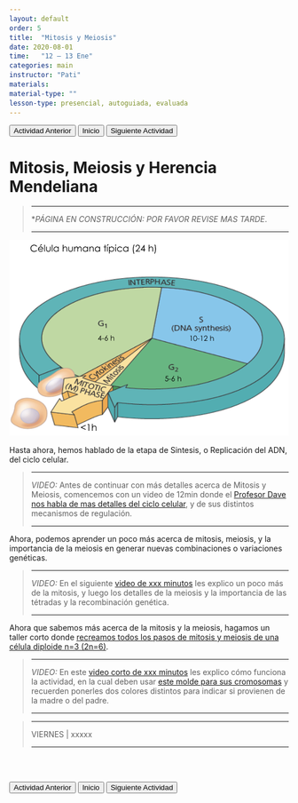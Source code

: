 ```yaml
---
layout: default
order: 5
title:  "Mitosis y Meiosis"
date: 2020-08-01
time:   "12 – 13 Ene"
categories: main
instructor: "Pati"
materials: 
material-type: ""
lesson-type: presencial, autoguiada, evaluada
---
```


<a href="https://pesalerno.github.io/genetica2021/main/2020/08/01/4_proyectos-1.html"><button>Actividad Anterior</button></a>		<a href="https://pesalerno.github.io/genetica2021/"><button>Inicio</button></a>    <a href="https://pesalerno.github.io/genetica2021/main/2020/08/01/6_proyectos-2.html"><button>Siguiente Actividad</button></a>


# Mitosis, Meiosis y Herencia Mendeliana

>---------------------
> **PÁGINA EN CONSTRUCCIÓN: POR FAVOR REVISE MAS TARDE*. 
>
> ----------------------


![](https://github.com/pesalerno/genetica2021/blob/main/files/ciclo-celular.png?raw=true)<br>

Hasta ahora, hemos hablado de la etapa de Sintesis, o Replicación del ADN, del ciclo celular. 


>---------------------
>
>*VIDEO:* Antes de continuar con más detalles acerca de Mitosis y Meiosis, comencemos con un video de 12min donde el [Profesor Dave nos habla de mas detalles del ciclo celular](https://www.youtube.com/watch?v=eqJqhA8HSJ0&list=PLybg94GvOJ9HH3IbmPRCfU4knUiBJPq1Z&index=6), y de sus distintos mecanismos de regulación.  
>
> ----------------------
> 

Ahora, podemos aprender un poco más acerca de mitosis, meiosis, y la importancia de la meiosis en generar nuevas combinaciones o variaciones genéticas. 

>---------------------
>
>*VIDEO:* En el siguiente [video de xxx minutos]() les explico un poco más de la mitosis, y luego los detalles de la meiosis y la importancia de las tétradas y la recombinación genética. 
>
> ----------------------

Ahora que sabemos más acerca de la mitosis y la meiosis, hagamos un taller corto donde [recreamos todos los pasos de mitosis y meiosis de una célula diploide n=3 (2n=6)]().

>---------------------
>
>*VIDEO:* En este [video corto de xxx minutos]() les explico cómo funciona la actividad, en la cual deben usar [este molde para sus cromosomas]() y recuerden ponerles dos colores distintos para indicar si provienen de la madre o del padre. 
>
> ----------------------

>---------------------
> 
> VIERNES | xxxxx
> 
> -------------------

<br><br>

<a href="https://pesalerno.github.io/genetica2021/main/2020/08/01/4_proyectos-1.html"><button>Actividad Anterior</button></a>		<a href="https://pesalerno.github.io/genetica2021/"><button>Inicio</button></a>    <a href="https://pesalerno.github.io/genetica2021/main/2020/08/01/6_proyectos-2.html"><button>Siguiente Actividad</button></a>



